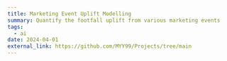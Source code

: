 ```yaml
---
title: Marketing Event Uplift Modelling
summary: Quantify the footfall uplift from various marketing events
tags:
  - ai
date: 2024-04-01
external_link: https://github.com/MYY99/Projects/tree/main
---
```

